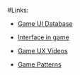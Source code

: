 #Links:

* [Game UI Database](https://www.gameuidatabase.com/index.php)

* [Interface in game](https://interfaceingame.com/)

* [Game UX Videos](https://www.youtube.com/@MBUX79)

* [Game Patterns](http://www.game-patterns.com/#!/)
